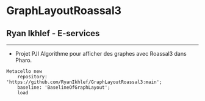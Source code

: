 # GraphLayoutRoassal3
## Ryan Ikhlef - E-services
---

* Projet PJI Algorithme pour afficher des graphes avec Roassal3 dans Pharo.

```st
Metacello new
    repository: 'https://github.com/RyanIkhlef/GraphLayoutRoassal3:main';
    baseline: 'BaselineOfGraphLayout';
    load
```
